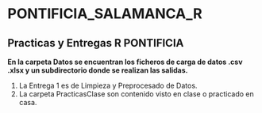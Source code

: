 # PONTIFICIA_SALAMANCA_R
 ## Practicas y Entregas R PONTIFICIA

**En la carpeta Datos se encuentran los ficheros de carga de datos
.csv .xlsx y un subdirectorio donde se realizan las salidas.**

1. La Entrega 1 es de Limpieza y Preprocesado de Datos.
2. La carpeta PracticasClase son contenido visto en clase o practicado en casa.
